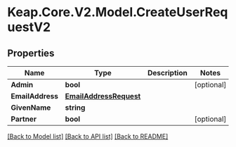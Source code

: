 # Keap.Core.V2.Model.CreateUserRequestV2

## Properties

Name | Type | Description | Notes
------------ | ------------- | ------------- | -------------
**Admin** | **bool** |  | [optional] 
**EmailAddress** | [**EmailAddressRequest**](EmailAddressRequest.md) |  | 
**GivenName** | **string** |  | 
**Partner** | **bool** |  | [optional] 

[[Back to Model list]](../README.md#documentation-for-models) [[Back to API list]](../README.md#documentation-for-api-endpoints) [[Back to README]](../README.md)

